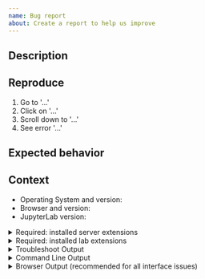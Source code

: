 ```yaml
---
name: Bug report
about: Create a report to help us improve
---
```


<!--
Welcome! Before creating a new issue:
* Search for relevant issues
* Follow the issue reporting guidelines:
https://jupyterlab.readthedocs.io/en/latest/getting_started/issue.html
-->

## Description

<!--Describe the bug clearly and concisely. Include screenshots (or even better - gifs) if possible-->

## Reproduce

<!--Describe step-by-step instructions to reproduce the behavior-->

1. Go to '...'
2. Click on '...'
3. Scroll down to '...'
4. See error '...'

<!--Describe how you diagnosed the issue. See the guidelines at
 https://jupyterlab.readthedocs.io/en/latest/getting_started/issue.html -->

## Expected behavior

<!--Describe what you expected to happen-->

## Context

<!--Complete the following for context, and add any other relevant context-->

- Operating System and version:
- Browser and version:
- JupyterLab version:

<details><summary>Required: installed server extensions</summary>
<pre>
Paste the output from running `jupyter server extension list` (JupyterLab >= 3)
or `jupyter serverextension list` (JupyterLab < 3) from the command line here.
You may want to sanitize the paths in the output.
</pre>
</details>

<details><summary>Required: installed lab extensions</summary>
<pre>
Paste the output from running `jupyter labextension list` from the command line here.
You may want to sanitize the paths in the output.
</pre>
</details>

<!--The more content you provide, the more we can help!-->

<details><summary>Troubleshoot Output</summary>
<pre>
Paste the output from running `jupyter troubleshoot` from the command line here.
You may want to sanitize the paths in the output.
</pre>
</details>

<details><summary>Command Line Output</summary>
<pre>
Paste the output from your command line running `jupyter lab` here, use `--debug` if possible.
</pre>
</details>

<details><summary>Browser Output (recommended for all interface issues)</summary>
<pre>
Paste the output from your browser JavaScript console replacing the text in here.

To learn how to open the developer tools in your browser:
https://developer.mozilla.org/en-US/docs/Learn/Common_questions/What_are_browser_developer_tools#How_to_open_the_devtools_in_your_browser
If too many messages accumulated after many hours of working in JupyterLab,
consider refreshing the window and then reproducing the bug to reduce the noise in the logs.

</pre>
</details>
